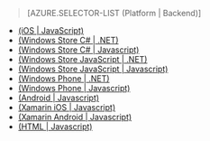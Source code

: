 > [AZURE.SELECTOR-LIST (Platform | Backend)]
- [(iOS | JavaScript)](/en-us/documentation/articles/mobile-services-ios-validate-modify-data-server-scripts/)
- [(Windows Store C# | .NET)](/en-us/documentation/articles/mobile-services-dotnet-backend-windows-store-dotnet-validate-modify-data/)
- [(Windows Store C# | Javascript)](/en-us/documentation/articles/mobile-services-windows-store-dotnet-validate-modify-data-server-scripts/)
- [(Windows Store JavaScript | .NET)](/en-us/documentation/articles/mobile-services-dotnet-backend-windows-store-javascript-validate-modify-data/)
- [(Windows Store JavaScript | Javascript)](/en-us/documentation/articles/mobile-services-windows-store-javascript-validate-modify-data-server-scripts/)
- [(Windows Phone | .NET)](/en-us/documentation/articles/mobile-services-dotnet-backend-windows-phone-validate-modify-data/)
- [(Windows Phone | Javascript)](/en-us/documentation/articles/mobile-services-windows-phone-validate-modify-data-server-scripts/)
- [(Android | Javascript)](/en-us/documentation/articles/mobile-services-android-validate-modify-data-server-scripts/)
- [(Xamarin iOS | Javascript)](/en-us/documentation/articles/partner-xamarin-mobile-services-ios-validate-modify-data-server-scripts/)
- [(Xamarin Android | Javascript)](/en-us/documentation/articles/partner-xamarin-mobile-services-android-validate-modify-data-server-scripts/)
- [(HTML | Javascript)](/en-us/documentation/articles/mobile-services-html-validate-modify-data-server-scripts/)<!--HONumber=27-->
